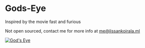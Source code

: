 # Gods-Eye
Inspired by the movie fast and furious

Not open sourced, contact me for more info at me@lissankoirala.ml

[![God's Eye](https://yt-embed.herokuapp.com/embed?v=VI_mhZTYGf8)](https://www.youtube.com/clip/UgkxDXAgyuj9QVpejZEVYKLmOlccTXxvrm5Y "God's Eye")
